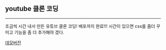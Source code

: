 ## youtube 클론 코딩

---

조금씩 시간 내서 만든 유튜브 클론 코딩! 배포까지 완료!!! 시간이 있으면 css를 좀더 꾸미고 기능을 좀 더 추가해야 겠다.


[데모버전](https://youtube-clone-cyan-beta.vercel.app/)